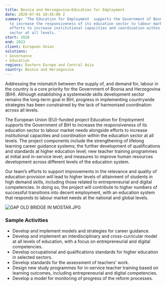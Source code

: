 ```yaml
---
title: Bosnia and Herzegovina—Education for Employment
date: 2020-07-01 10:45:00 Z
summary: 'The Education for Employment  supports the Government of Bosnia and Herzegovina
  to increase the responsiveness of its education sector to labour market needs alongside
  efforts to increase institutional capacities and coordination within the education
  sector at all levels. '
start: 2020
end: 2023
client: European Union
solutions:
- Governance
- Education
regions: Eastern Europe and Central Asia
country: Bosnia and Herzegovina
---
```


Addressing the mismatch between the supply of, and demand for, labour in the country is a core priority for the Government of Bosnia and Herzegovina (BiH). Although establishing a systemwide skills development sector remains the long-term goal in BiH, progress in implementing countrywide strategies has been constrained by the lack of harmonised coordination across all levels. 

The European Union (EU)-funded project Education for Employment  supports the Government of BiH to increase the responsiveness of its education sector to labour market needs alongside efforts to increase institutional capacities and coordination within the education sector at all levels. The project components include the strengthening of lifelong learning career guidance systems; the further development of qualifications and standards at higher education level; new teacher training programmes at initial and in-service level; and measures to improve human resources development across different levels of the education system.

Our team’s efforts to support improvements in the relevance and quality of education provision will lead to higher levels of attainment of students in high demand skills, including those related to entrepreneurial and digital competencies. In doing so, the project will contribute to higher numbers of successful transitions into decent employment, with an education system that responds to labour market needs at the national and global levels.

![GAP OLD BRIDGE IN MOSTAR.JPG](/uploads/GAP%20OLD%20BRIDGE%20IN%20MOSTAR.JPG)

### Sample Activities

* Develop and implement models and strategies for career guidance.
* Develop and implement an interdisciplinary and cross-curricular model at all levels of education, with a focus on entrepreneurial and digital competencies.
* Develop occupational and qualifications standards for higher education in selected sectors.
* Develop standards for the assessment of teachers’ work. 
* Design new study programmes for in-service teacher training based on learning outcomes, including entrepreneurial and digital competencies.
* Develop a model for monitoring of progress of the reform processes.